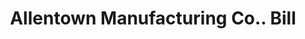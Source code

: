 ---
doi: 10.7916/D8SN1N2V
date_other: '1900'
date_other_textual: 1900-1909
form: printed ephemera
genre:
- Invoices
name:
- Allentown Manufacturing Co.
object_in_context_url: https://biggert.cul.columbia.edu/items/view/ave_biggert_01350
subject_hierarchical_geographic:
- Allentown, Pennsylvania, United States
subject_name:
- Allentown Manufacturing Co.
title: Allentown Manufacturing Co.. Bill
sort_title: Allentown Manufacturing Co.. Bill
call_number: ave_biggert_01350
coordinates:
- 40.60166666666667,-75.47722222222222
pid: ave_biggert_01350
identifiers: ave_biggert_01350
thumbnail: https://derivativo-1.library.columbia.edu/iiif/2/ldpd:344583/full/!256,256/0/native.jpg
permalink: /biggert/ave_biggert_01350/
layout: iiif-image-page
---
